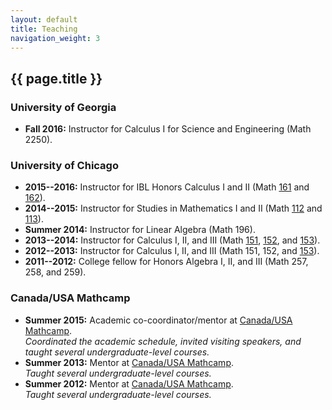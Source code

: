 ```yaml
---
layout: default
title: Teaching
navigation_weight: 3
---
```


## {{ page.title }}

### University of Georgia
* **Fall 2016:** Instructor for Calculus I for Science and Engineering (Math 2250).

### University of Chicago

* **2015--2016:** Instructor for IBL Honors Calculus I and II (Math [161](http://www.math.uchicago.edu/~mcreek/fall_2015/math_16100/index.html) and [162](162win16/)).
* **2014--2015:** Instructor for Studies in Mathematics I and II (Math [112](112aut14/) and [113](113win15/)).  
* **Summer 2014:** Instructor for Linear Algebra (Math 196).
* **2013--2014:** Instructor for Calculus I, II, and III (Math [151](151aut13/), [152](152win14/), and [153](153spr14/)).
* **2012--2013:** Instructor for Calculus I, II, and III (Math 151, 152, and [153](153spr13/)).
* **2011--2012:** College fellow for Honors Algebra I, II, and III (Math 257, 258, and 259).

### Canada/USA Mathcamp

* **Summer 2015:** Academic co-coordinator/mentor at [Canada/USA Mathcamp](http://www.mathcamp.org/2015).  
_Coordinated the academic schedule, invited visiting speakers, and taught several undergraduate-level courses._
* **Summer 2013:** Mentor at [Canada/USA Mathcamp](http://www.mathcamp.org/2013).  
_Taught several undergraduate-level courses._
* **Summer 2012:** Mentor at [Canada/USA Mathcamp](http://www.mathcamp.org/2012).  
_Taught several undergraduate-level courses._
